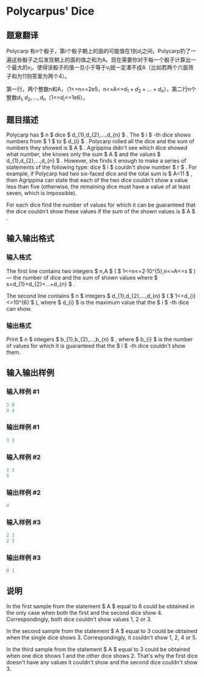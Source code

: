 # Polycarpus&#039; Dice

## 题意翻译

Polycarp 有n个骰子，第i个骰子朝上的面的可能值在1到$d_i$之间，Polycarp扔了一遍这些骰子之后发现朝上的面的值之和为A。现在需要你对于每一个骰子计算出一个最大的$v_i$，使得该骰子的值一旦小于等于$v_i$就一定凑不成A（比如若两个六面筛子和为11则答案为两个4）。

第一行，两个整数n和A，（1<=n<=2e5，n<=A<=$d_1+d_2+...+d_n$），第二行n个整数$d_1,d_2,...,d_n$（1<=$d_i$<=1e6）。

## 题目描述

Polycarp has $ n $ dice $ d_{1},d_{2},...,d_{n} $ . The $ i $ -th dice shows numbers from $ 1 $ to $ d_{i} $ . Polycarp rolled all the dice and the sum of numbers they showed is $ A $ . Agrippina didn't see which dice showed what number, she knows only the sum $ A $ and the values $ d_{1},d_{2},...,d_{n} $ . However, she finds it enough to make a series of statements of the following type: dice $ i $ couldn't show number $ r $ . For example, if Polycarp had two six-faced dice and the total sum is $ A=11 $ , then Agrippina can state that each of the two dice couldn't show a value less than five (otherwise, the remaining dice must have a value of at least seven, which is impossible).

For each dice find the number of values for which it can be guaranteed that the dice couldn't show these values if the sum of the shown values is $ A $ .

## 输入输出格式

### 输入格式

The first line contains two integers $ n,A $ ( $ 1<=n<=2·10^{5},n<=A<=s $ ) — the number of dice and the sum of shown values where $ s=d_{1}+d_{2}+...+d_{n} $ .

The second line contains $ n $ integers $ d_{1},d_{2},...,d_{n} $ ( $ 1<=d_{i}<=10^{6} $ ), where $ d_{i} $ is the maximum value that the $ i $ -th dice can show.

### 输出格式

Print $ n $ integers $ b_{1},b_{2},...,b_{n} $ , where $ b_{i} $ is the number of values for which it is guaranteed that the $ i $ -th dice couldn't show them.

## 输入输出样例

### 输入样例 #1

```cpp
2 8
4 4

```
### 输出样例 #1

```cpp
3 3 
```


### 输入样例 #2

```cpp
1 3
5

```
### 输出样例 #2

```cpp
4 
```


### 输入样例 #3

```cpp
2 3
2 3

```
### 输出样例 #3

```cpp
0 1 
```


## 说明

In the first sample from the statement $ A $ equal to 8 could be obtained in the only case when both the first and the second dice show 4. Correspondingly, both dice couldn't show values 1, 2 or 3.

In the second sample from the statement $ A $ equal to 3 could be obtained when the single dice shows 3. Correspondingly, it couldn't show 1, 2, 4 or 5.

In the third sample from the statement $ A $ equal to 3 could be obtained when one dice shows 1 and the other dice shows 2. That's why the first dice doesn't have any values it couldn't show and the second dice couldn't show 3.

